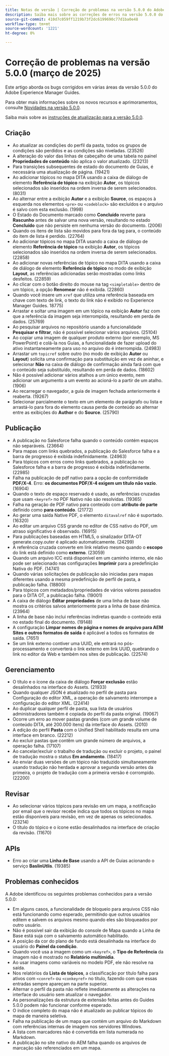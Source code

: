 ```yaml
---
title: Notas de versão | Correção de problemas na versão 5.0.0 do Adobe Experience Manager Guides
description: Saiba mais sobre as correções de erros na versão 5.0.0 do Adobe Experience Manager Guides.
source-git-commit: 410d7c059ff1219b73f2dc6199690c77d1ba0e48
workflow-type: tm+mt
source-wordcount: '1221'
ht-degree: 0%

---
```


# Correção de problemas na versão 5.0.0 (março de 2025)

Este artigo aborda os bugs corrigidos em várias áreas da versão 5.0.0 do Adobe Experience Manager Guides.


Para obter mais informações sobre os novos recursos e aprimoramentos, consulte [Novidades na versão 5.0.0](whats-new-5-0.md).

Saiba mais sobre as [instruções de atualização para a versão 5.0.0](upgrade-instructions-5-0-0.md).


## Criação  

- Ao atualizar as condições do perfil da pasta, todos os grupos de condições são perdidos e as condições são niveladas. (23526)
- A alteração do valor das linhas de cabeçalho de uma tabela no painel **Propriedades de conteúdo** não aplica o valor atualizado. (23213)
- Para transições subsequentes de estado do documento de Guias, é necessária uma atualização de página. (19421)
- Ao adicionar tópicos no mapa DITA usando a caixa de diálogo de elemento **Referência de tópico** na exibição **Autor**, os tópicos selecionados são inseridos na ordem inversa de serem selecionados. (8031)
- Ao alternar entre a exibição **Autor** e a exibição **Source**, os espaços à esquerda nos elementos `<pre>` ou `<codeblock>` são excluídos e o arquivo é salvo com esta exclusão. (1998)
- O Estado do Documento marcado como **Concluído** reverte para **Rascunho** antes de salvar uma nova versão, resultando no estado **Concluído** que não persiste em nenhuma versão do documento. (2006)
- Quando os itens de lista são movidos para fora da tag para, o conteúdo do item de lista é perdido. (22764)
- Ao adicionar tópicos no mapa DITA usando a caixa de diálogo de elemento **Referência de tópico** na exibição **Autor**, os tópicos selecionados são inseridos na ordem inversa de serem selecionados. (22858)
- Ao adicionar novas referências de tópico no mapa DITA usando a caixa de diálogo de elemento **Referência de tópico** no modo de exibição **Layout**, as referências adicionadas serão mostradas como links desfeitos. (22859)
- Ao clicar com o botão direito do mouse na tag `<simpletable>` dentro de um tópico, a opção **Renomear** não é exibida. (22860)
- Quando você insere um `xref` que utiliza uma referência baseada em chave com texto de link, o texto do link não é exibido no Experience Manager Guides. 18775)
- Arrastar e soltar uma imagem em um tópico na exibição **Autor** faz com que a referência da imagem seja interrompida, resultando em perda de dados. (25769)
- Ao pesquisar arquivos no repositório usando a funcionalidade **Pesquisar e filtrar**, não é possível selecionar vários arquivos. (25104)
- Ao copiar uma imagem de qualquer produto externo (por exemplo, MS PowerPoint) e colá-la nos Guias, a funcionalidade de fazer upload do ativo instantaneamente para uso no arquivo do é interrompida. (24983)
- Arrastar um `topicref` sobre outro (no modo de exibição **Autor** ou **Layout**) solicita uma confirmação para substituição em vez de aninhar, e selecionar **Não** na caixa de diálogo de confirmação ainda fará com que o conteúdo seja substituído, resultando em perda de dados. (18602)
- Não é possível adicionar vários atalhos a um único evento, nem adicionar um argumento a um evento ao acioná-lo a partir de um atalho. (1906)
- Ao recarregar o navegador, a guia de imagem fechada anteriormente é reaberta. (19267)
- Selecionar parcialmente o texto em um elemento de parágrafo ou lista e arrastá-lo para fora do elemento causa perda de conteúdo ao alternar entre as exibições do **Author** e do **Source**. (25790)

## Publicação

- A publicação no Salesforce falha quando o conteúdo contém espaços não separáveis. (23664)
- Para mapas com links quebrados, a publicação do Salesforce falha e a barra de progresso é exibida indefinidamente. (24963)
- Para tópicos com erros como links quebrados, a publicação no Salesforce falha e a barra de progresso é exibida indefinidamente. (22985)
- Falha na publicação de pdf nativo para a opção de conformidade **PDF/X-4**. Erro: **os documentos PDF/X-4 exigem um título não vazio**. (16904)
- Quando o texto de espaço reservado é usado, as referências cruzadas que usam `<keyref>` no PDF Nativo não são resolvidas. (19365)
- Falha na geração de PDF nativo para conteúdo com **atributo de parte** definido como **para conteúdo**. (21772)
- Ao gerar uma saída Native PDF, o elemento `ditavalref` não é suportado. (16320)
- Ao editar um arquivo CSS grande no editor de CSS nativo do PDF, um atraso significativo é observado. (16915)
- Para publicações baseadas em HTML5, o sinalizador DITA-OT generate.copy.outer é aplicado automaticamente. (24299)
- A referência cruzada converte em link relativo mesmo quando o **escopo** do link está definido como **externo**. (23059)
- Quando um arquivo ICC está disponível em um caminho interno, ele não pode ser selecionado nas configurações **Imprimir** para a predefinição Nativa do PDF. (14741)
- Quando várias solicitações de publicação são iniciadas para mapas diferentes usando a mesma predefinição de perfil de pasta, a publicação falha. (18800)
- Para tópicos com metadados/propriedades de vários valores passados para o DITA OT, a publicação falha. (19001)
- A caixa de diálogo **Editar propriedades** de uma linha de base não mostra os critérios salvos anteriormente para a linha de base dinâmica.  (23964)
- A linha de base não inclui referências indiretas quando o conteúdo está no estado final do documento. (19148)
- A configuração **Limpar nomes de página e nomes de arquivo para AEM Sites e outros formatos de saída** é aplicável a todos os formatos de saída. (7651)
- Se um link externo contiver uma UUID, ele entrará no pós-processamento e converterá o link externo em link UUID, quebrando o link no editor da Web e também nos sites de publicação. (22574)


## Gerenciamento

- O título e o ícone da caixa de diálogo **Forçar exclusão** estão desalinhados na interface do Assets. (21933)
- Quando qualquer JSON é atualizado no perfil de pasta para Configuração do editor XML, a operação de salvamento interrompe a configuração do editor XML. (22414)
- Ao duplicar qualquer perfil de pasta, sua lista de usuários administradores também é copiada do perfil da pasta original. (19067)
- Ocorre um erro ao mover pastas grandes (com um grande volume de conteúdo DITA, até 200.000 itens) da interface do Assets. (2010)
- A edição do perfil **Pasta** com o Unified Shell habilitado resulta em uma interface em branco. (22212)
- Ao excluir pastas que contêm um grande número de arquivos, a operação falha. (17107)
- Ao cancelar/excluir o trabalho de tradução ou excluir o projeto, o painel de tradução mostra o status **Em andamento**. (18417)
- Ao enviar duas versões de um tópico não traduzido simultaneamente usando tradução não herdada e aprovar a segunda versão antes da primeira, o projeto de tradução com a primeira versão é corrompido. (22200)


## Revisar

- Ao selecionar vários tópicos para revisão em um mapa, a notificação por email que o revisor recebe indica que todos os tópicos no mapa estão disponíveis para revisão, em vez de apenas os selecionados. (23214)
- O título do tópico e o ícone estão desalinhados na interface de criação da revisão. (11670)


## APIs

- Erro ao criar uma **Linha de Base** usando a API de Guias acionando o serviço **BaslinUtlis**. (19385)

## Problemas conhecidos

A Adobe identificou os seguintes problemas conhecidos para a versão 5.0.0:

- Em alguns casos, a funcionalidade de bloqueio para arquivos CSS não está funcionando como esperado, permitindo que outros usuários editem e salvem os arquivos mesmo quando eles são bloqueados por outro usuário.
- Não é possível sair da exibição do console de Mapa quando a Linha de Base está suja com o salvamento automático habilitado.
- A posição da cor do plano de fundo está desalinhada na interface do usuário do **Painel da condição**.
- Quando você usa a imagem como um `<keyref>`, o **Tipo de Referência** da imagem não é mostrado no **Relatório multimídia**.
- Ao usar imagens como variáveis no modelo PDF, ele não resolve na saída.
- Nos relatórios da **Lista de tópicos**, a classificação por título falha para ativos com `<conref>` ou `<conkeyref>` no título, fazendo com que essas entradas sempre apareçam na parte superior.
- Alternar o perfil da pasta não reflete imediatamente as alterações na interface do usuário sem atualizar o navegador.
- As personalizações da estrutura de extensão feitas antes do Guides 5.0.0 podem não funcionar conforme esperado.
- O índice completo do mapa não é atualizado ao publicar tópicos do mapa de maneira seletiva.
- Falha na publicação de um mapa que contém um arquivo do Markdown com referências internas de imagem nos servidores Windows.
- A lista com marcadores não é convertida em lista numerada no Markdown.
- A publicação no site nativo do AEM falha quando os arquivos de marcação são referenciados em um mapa.


